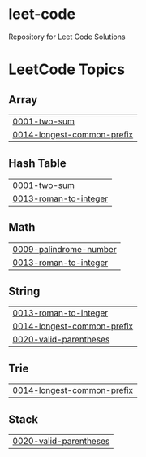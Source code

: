 # leet-code
Repository for Leet Code Solutions

<!---LeetCode Topics Start-->
# LeetCode Topics
## Array
|  |
| ------- |
| [0001-two-sum](https://github.com/r0sas/leet-code/tree/master/0001-two-sum) |
| [0014-longest-common-prefix](https://github.com/r0sas/leet-code/tree/master/0014-longest-common-prefix) |
## Hash Table
|  |
| ------- |
| [0001-two-sum](https://github.com/r0sas/leet-code/tree/master/0001-two-sum) |
| [0013-roman-to-integer](https://github.com/r0sas/leet-code/tree/master/0013-roman-to-integer) |
## Math
|  |
| ------- |
| [0009-palindrome-number](https://github.com/r0sas/leet-code/tree/master/0009-palindrome-number) |
| [0013-roman-to-integer](https://github.com/r0sas/leet-code/tree/master/0013-roman-to-integer) |
## String
|  |
| ------- |
| [0013-roman-to-integer](https://github.com/r0sas/leet-code/tree/master/0013-roman-to-integer) |
| [0014-longest-common-prefix](https://github.com/r0sas/leet-code/tree/master/0014-longest-common-prefix) |
| [0020-valid-parentheses](https://github.com/r0sas/leet-code/tree/master/0020-valid-parentheses) |
## Trie
|  |
| ------- |
| [0014-longest-common-prefix](https://github.com/r0sas/leet-code/tree/master/0014-longest-common-prefix) |
## Stack
|  |
| ------- |
| [0020-valid-parentheses](https://github.com/r0sas/leet-code/tree/master/0020-valid-parentheses) |
<!---LeetCode Topics End-->